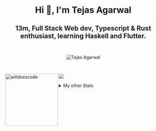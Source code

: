 <h1 align="center"> Hi 👋, I'm Tejas Agarwal    </h1>
<h2 align="center"> 13m, Full Stack Web dev, Typescript & Rust 
enthusiast, learning Haskell and Flutter. </h2>

<br />

<p align="center">
<img src="https://github-profile-trophy.vercel.app/?username=tejasag&theme=onedark&margin-w=15&margin-h=15&column=7" alt="Tejas Agarwal" /></a>
</p>

<br />
<p align="center">
<div>
<img height="170" align="left" src="https://github-readme-stats.vercel.app/api?username=tejasag&count_private=true&include_all_commits=true&theme=onedark" alt="willdoescode" />
<img src="https://github-readme-stats.vercel.app/api/top-langs/?username=tejasag&layout=compact&theme=onedark&langs_count=15" />
</div>
</p>

<details>
<summary>My other Stats</summary>
<!--START_SECTION:waka-->
![Profile Views](http://img.shields.io/badge/Profile%20Views-9-blue)

![Lines of code](https://img.shields.io/badge/From%20Hello%20World%20I%27ve%20Written-429555%20lines%20of%20code-blue)

**🐱 My Github Data** 

> 🏆 209 Contributions in the Year 2021
 > 
> 📦 9.7 kB Used in Github's Storage 
 > 
> 🚫 Not Opted to Hire
 > 
> 📜 25 Public Repositories 
 > 
> 🔑 4 Private Repositories  
 > 
**I'm an Early 🐤** 

```text
🌞 Morning    6 commits      █████░░░░░░░░░░░░░░░░░░░░   21.43% 
🌆 Daytime    11 commits     █████████░░░░░░░░░░░░░░░░   39.29% 
🌃 Evening    11 commits     █████████░░░░░░░░░░░░░░░░   39.29% 
🌙 Night      0 commits      ░░░░░░░░░░░░░░░░░░░░░░░░░   0.0%

```
📅 **I'm Most Productive on Thursday** 

```text
Monday       1 commits      █░░░░░░░░░░░░░░░░░░░░░░░░   3.57% 
Tuesday      5 commits      ████░░░░░░░░░░░░░░░░░░░░░   17.86% 
Wednesday    3 commits      ██░░░░░░░░░░░░░░░░░░░░░░░   10.71% 
Thursday     8 commits      ███████░░░░░░░░░░░░░░░░░░   28.57% 
Friday       3 commits      ██░░░░░░░░░░░░░░░░░░░░░░░   10.71% 
Saturday     4 commits      ███░░░░░░░░░░░░░░░░░░░░░░   14.29% 
Sunday       4 commits      ███░░░░░░░░░░░░░░░░░░░░░░   14.29%

```


📊 **This Week I Spent My Time On** 

```text
⌚︎ Time Zone: Asia/Kolkata

💬 Programming Languages: 
Rust                     3 hrs 42 mins       █████████████████░░░░░░░░   67.61% 
TypeScript               46 mins             ███░░░░░░░░░░░░░░░░░░░░░░   14.19% 
VimL                     18 mins             █░░░░░░░░░░░░░░░░░░░░░░░░   5.5% 
GraphQL                  13 mins             █░░░░░░░░░░░░░░░░░░░░░░░░   4.17% 
TOML                     9 mins              ░░░░░░░░░░░░░░░░░░░░░░░░░   2.85%

🔥 Editors: 
CLion                    4 hrs 10 mins       ███████████████████░░░░░░   76.09% 
VS Code                  50 mins             ███░░░░░░░░░░░░░░░░░░░░░░   15.35% 
WebStorm                 28 mins             ██░░░░░░░░░░░░░░░░░░░░░░░   8.55%

🐱‍💻 Projects: 
nessie                   3 hrs 52 mins       █████████████████░░░░░░░░   70.53% 
kibbeh                   28 mins             ██░░░░░░░░░░░░░░░░░░░░░░░   8.55% 
dogehouse                23 mins             █░░░░░░░░░░░░░░░░░░░░░░░░   7.04% 
.config                  18 mins             █░░░░░░░░░░░░░░░░░░░░░░░░   5.5% 
testing-async-graphql    17 mins             █░░░░░░░░░░░░░░░░░░░░░░░░   5.31%

💻 Operating System: 
Linux                    5 hrs 29 mins       █████████████████████████   100.0%

```


<!--END_SECTION:waka-->
</details>

